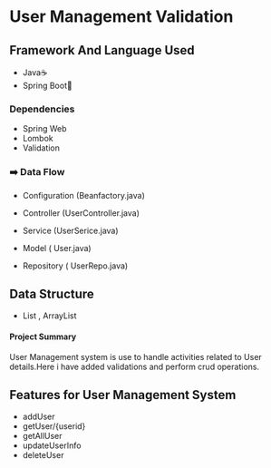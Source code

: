 
# User Management Validation

## Framework And Language Used
-  Java☕
- Spring Boot🌱

### Dependencies
- Spring  Web
- Lombok 
- Validation

### ➡️ Data Flow

- Configuration (Beanfactory.java)

- Controller (UserController.java)
   
- Service (UserSerice.java)
 
- Model ( User.java)
  
- Repository ( UserRepo.java)
 
## Data Structure
- List , ArrayList

#### Project Summary
User Management system is use to handle activities related to User details.Here i have added validations and perform crud operations.

## Features for User Management System
* addUser 
* getUser/{userid}
* getAllUser
* updateUserInfo
* deleteUser
